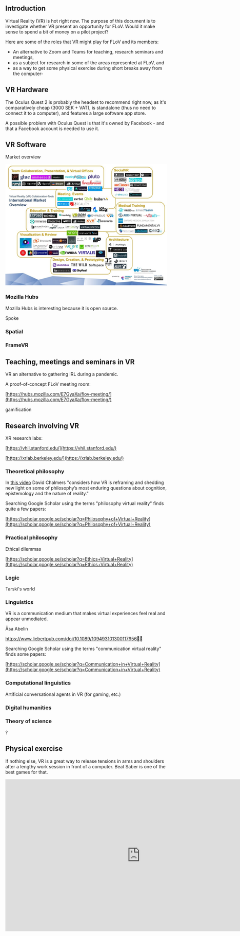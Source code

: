 ## Introduction

Virtual Reality (VR) is hot right now. The purpose of this document is to investigate whether VR present an opportunity for FLoV. Would it make sense to spend a bit of money on a pilot project?

Here are some of the roles that VR might play for FLoV and its members:

- An alternative to Zoom and Teams for teaching, research seminars and meetings,
- as a subject for research in some of the areas represented at FLoV, and
- as a way to get some physical exercise during short breaks away from the computer-



## VR Hardware

The Oculus Quest 2 is probably the headset to recommend right now, as it's comparatively cheap (3000 SEK + VAT), is standalone (thus no need to connect it to a computer), and features a large software app store.

A possible problem with Oculus Quest is that it's owned by Facebook - and that a Facebook account is needed to use it.


## VR Software

Market overview

![Alt text](img/vr-vendors.jpg?raw=true "Optional Title")

### Mozilla Hubs

Mozilla Hubs is interesting because it is open source.

Spoke


### Spatial

### FrameVR


## Teaching, meetings and seminars in VR

VR an alternative to gathering IRL during a pandemic.

A proof-of-concept FLoV meeting room:

[https://hubs.mozilla.com/E7GyaXa/flov-meeting/](https://hubs.mozilla.com/E7GyaXa/flov-meeting/)


gamification



## Research involving VR

XR research labs:

[https://vhil.stanford.edu/](https://vhil.stanford.edu/)

[https://xrlab.berkeley.edu/](https://xrlab.berkeley.edu/)


### Theoretical philosophy

In [this video](https://www.embodiedphilosophy.com/the-philosophy-of-virtual-reality/) David Chalmers "considers how VR is reframing and shedding new light on some of philosophy’s most enduring questions about cognition, epistemology and the nature of reality."

Searching Google Scholar using the terms "philosophy virtual reality" finds quite a few papers:

[https://scholar.google.se/scholar?q=Philosophy+of+Virtual+Reality](https://scholar.google.se/scholar?q=Philosophy+of+Virtual+Reality)


### Practical philosophy

Ethical dilemmas

[https://scholar.google.se/scholar?q=Ethics+Virtual+Reality](https://scholar.google.se/scholar?q=Ethics+Virtual+Reality)


### Logic

Tarski's world



### Linguistics

VR is a communication medium that makes virtual experiences feel real and appear unmediated. 

Åsa Abelin

https://www.liebertpub.com/doi/10.1089/109493101300117956


Searching Google Scholar using the terms "communication virtual reality" finds some papers:

[https://scholar.google.se/scholar?q=Communication+in+Virtual+Reality](https://scholar.google.se/scholar?q=Communication+in+Virtual+Reality)


### Computational linguistics

Artificial conversational agents in VR (for gaming, etc.)



### Digital humanities


### Theory of science

?




## Physical exercise

If nothing else, VR is a great way to release tensions in arms and shoulders after a lengthy work session in front of a computer. Beat Saber is one of the best games for that.  

<iframe id="a2" width="840" height="473" src="https://www.youtube.com/embed/fL2J1n8q0IE?start=200" frameborder="0" allow="accelerometer; autoplay; clipboard-write; encrypted-media; gyroscope; picture-in-picture" allowfullscreen></iframe>







